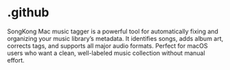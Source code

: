 # .github
SongKong Mac music tagger is a powerful tool for automatically fixing and organizing your music library’s metadata. It identifies songs, adds album art, corrects tags, and supports all major audio formats. Perfect for macOS users who want a clean, well-labeled music collection without manual effort.
